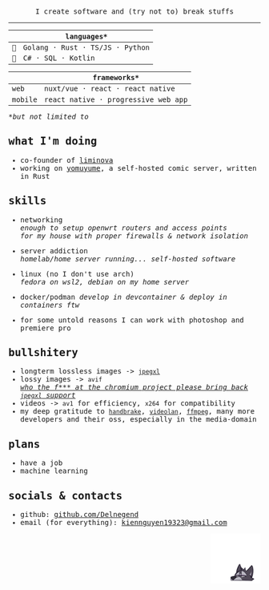 <samp>
  <div align=center>I create software and (try not to) break stuffs</div>

---

||languages*|
|---|---|
|🥇|Golang · Rust · TS/JS · Python|
|🥈|C# · SQL · Kotlin|

|| frameworks*|
|---|---|
|web|nuxt/vue · react · react native|
|mobile|react native · progressive web app|

*_but not limited to_

## what I'm doing
- co-founder of [liminova](https://liminova.github.io/)
- working on [yomuyume](https://github.com/Liminova/yomuyume), a self-hosted comic server, written in Rust

## skills
- networking\
  _enough to setup openwrt routers and access points\
  for my house with proper firewalls & network isolation_

- server addiction\
  _homelab/home server running... self-hosted software_

- linux (no I don't use arch)\
  _fedora on wsl2, debian on my home server_

- docker/podman
  _develop in devcontainer & deploy in containers ftw_

- for some untold reasons I can work with photoshop and premiere pro

## bullshitery
- longterm lossless images -> [`jpegxl`](https://jpegxl.info/)
- lossy images -> `avif`\
  [_who the f*** at the chromium project please bring back `jpegxl` support_](https://www.techspot.com/news/98355-google-deprecating-jpeg-xl-own-predatory-interests-fsf.html)
- videos -> `av1` for efficiency, `x264` for compatibility
- my deep gratitude to [`handbrake`](https://handbrake.fr/), [`videolan`](https://www.videolan.org/), [`ffmpeg`](https://www.ffmpeg.org/), many more developers and their oss, especially in the media-domain

## plans
- have a job
- machine learning

## socials & contacts
- github: [github.com/Delnegend](https://github.com/Delnegend)
- email (for everything): [kiennguyen19323@gmail.com](mailto:kiennguyen19323@gmail.com)

<div align="right"><img src="./sticker.webp" width="100px"></div>
